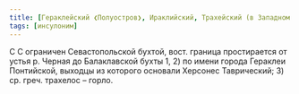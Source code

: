 ```yaml
---
title: [Гераклейский ❮Полуостров❯, Ираклийский, Трахейский (в Западном Крыму)]
tags: [инсулоним]
---
```


С С ограничен Севастопольской бухтой, вост. граница простирается от устья р.
Черная до Балаклавской бухты 1, 2) по имени города Гераклеи Понтийской, выходцы
из которого основали Херсонес Таврический; 3) ср. греч. трахелос – горло.
